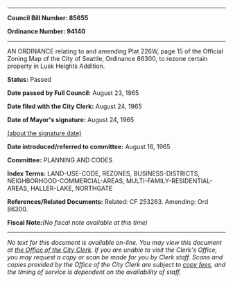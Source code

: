 

********

**Council Bill Number: 85655**
   
**Ordinance Number: 94140**
********

 AN ORDINANCE relating to and amending Plat 226W, page 15 of the Official Zoning Map of the City of Seattle, Ordinance 86300, to rezone certain property in Lusk Heights Addition.

**Status:** Passed
   
**Date passed by Full Council:** August 23, 1965
   
**Date filed with the City Clerk:** August 24, 1965
   
**Date of Mayor's signature:** August 24, 1965
   
[(about the signature date)](/~public/approvaldate.htm)
   
   
   
**Date introduced/referred to committee:** August 16, 1965
   
**Committee:** PLANNING AND CODES
   
   
**Index Terms:** LAND-USE-CODE, REZONES, BUSINESS-DISTRICTS, NEIGHBORHOOD-COMMERCIAL-AREAS, MULTI-FAMILY-RESIDENTIAL-AREAS, HALLER-LAKE, NORTHGATE

**References/Related Documents:** Related: CF 253263. Amending: Ord 86300.

**Fiscal Note:**_(No fiscal note available at this time)_
********

_No text for this document is available on-line. You may view this document at [the Office of the City Clerk](http://www.seattle.gov/leg/clerk/contactUs.htm). If you are unable to visit the Clerk's Office, you may request a copy or scan be made for you by Clerk staff. Scans and copies provided by the Office of the City Clerk are subject to [copy fees](http://clerk.seattle.gov/~public/clerkfees.htm), and the timing of service is dependent on the availability of staff._

